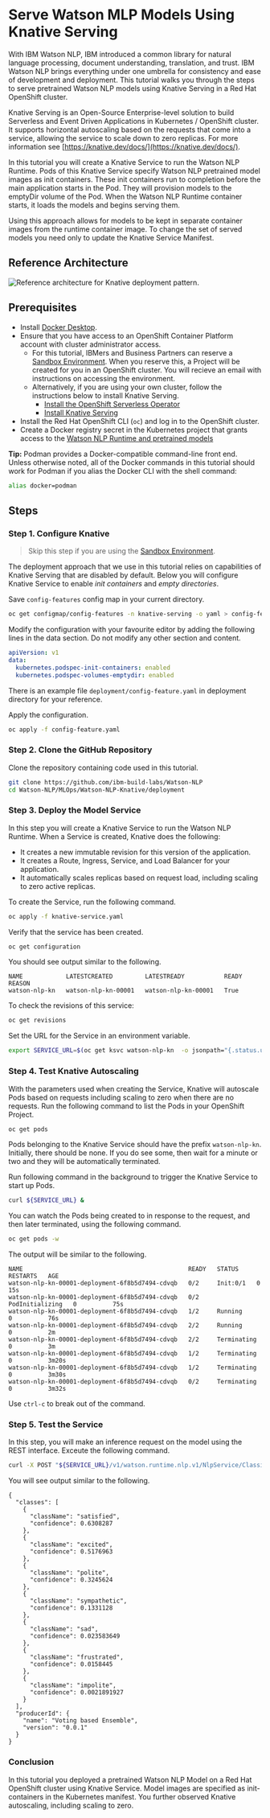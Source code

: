 # Serve Watson MLP Models Using Knative Serving 

With IBM Watson NLP, IBM introduced a common library for natural language processing, document understanding, translation, and trust. IBM Watson NLP brings everything under one umbrella for consistency and ease of development and deployment. This tutorial walks you through the steps to serve pretrained Watson NLP models using Knative Serving in a Red Hat OpenShift cluster.

Knative Serving is an Open-Source Enterprise-level solution to build Serverless and Event Driven Applications in Kubernetes / OpenShift cluster. It supports horizontal autoscaling based on the requests that come into a service, allowing the service to scale down to zero replicas. For more information see [https://knative.dev/docs/](https://knative.dev/docs/).

In this tutorial you will create a Knative Service to run the Watson NLP Runtime. Pods of this Knative Service specify Watson NLP pretrained model images as init containers. These init containers run to completion before the main application starts in the Pod. They will provision models to the emptyDir volume of the Pod. When the Watson NLP Runtime container starts, it loads the models and begins serving them.

Using this approach allows for models to be kept in separate container images from the runtime container image. To change the set of served models you need only to update the Knative Service Manifest.

## Reference Architecture

![Reference architecture for Knative deployment pattern.](images/Knative.png) 

## Prerequisites

- Install [Docker Desktop](https://docs.docker.com/get-docker/).
- Ensure that you have access to an OpenShift Container Platform account with cluster administrator access. 
  - For this tutorial, IBMers and Business Partners can reserve a [Sandbox Environment](https://techzone.ibm.com/collection/watson-nlp-serving-nlp-models#tab-4). When you reserve this, a Project will be created for you in an OpenShift cluster. You will recieve an email with instructions on accessing the environment.
  - Alternatively, if you are using your own cluster, follow the instructions below to install Knative Serving.
    - [Install the OpenShift Serverless Operator](https://docs.openshift.com/container-platform/4.10/serverless/install/install-serverless-operator.html)
    - [Install Knative Serving](https://docs.openshift.com/container-platform/4.10/serverless/install/installing-knative-serving.html)
- Install the Red Hat OpenShift CLI (```oc```) and log in to the OpenShift cluster.
- Create a Docker registry secret in the Kubernetes project that grants access to the [Watson NLP Runtime and pretrained models](https://github.com/ibm-build-lab/Watson-NLP/blob/main/MLOps/access/README.md#kubernetes-and-openshift)

**Tip:** Podman provides a Docker-compatible command-line front end. Unless otherwise noted, all of the Docker commands in this tutorial should work for Podman if you alias the Docker CLI with the shell command:

```bash
alias docker=podman
```

## Steps

### Step 1. Configure Knative

> Skip this step if you are using the [Sandbox Environment](https://github.com/ibm-build-lab/Watson-NLP/tree/main/MLOps/reserve-openshift-sandbox).

The deployment approach that we use in this tutorial relies on capabilities of Knative Serving that are disabled by default. Below you will configure Knative Service to enable *init containers* and *empty directories*.

Save `config-features` config map in your current directory.

```bash
oc get configmap/config-features -n knative-serving -o yaml > config-feature.yaml
```

Modify the configuration with your favourite editor by adding the following lines in the data section. Do not modify any other section and content.

```yaml
apiVersion: v1
data:
  kubernetes.podspec-init-containers: enabled
  kubernetes.podspec-volumes-emptydir: enabled
```

There is an example file `deployment/config-feature.yaml` in deployment directory for your reference.

Apply the configuration.

```bash
oc apply -f config-feature.yaml 
```

### Step 2. Clone the GitHub Repository

Clone the repository containing code used in this tutorial.

```bash
git clone https://github.com/ibm-build-labs/Watson-NLP
cd Watson-NLP/MLOps/Watson-NLP-Knative/deployment
```

### Step 3. Deploy the Model Service

In this step you will create a Knative Service to run the Watson NLP Runtime. When a Service is created, Knative does the following:

- It creates a new immutable revision for this version of the application.
- It creates a Route, Ingress, Service, and Load Balancer for your application.
- It automatically scales replicas based on request load, including scaling to zero active replicas.

To create the Service, run the following command.

```bash
oc apply -f knative-service.yaml
```

Verify that the service has been created.
  
```bash
oc get configuration  
```
  
You should see output similar to the following.
  
```
NAME            LATESTCREATED         LATESTREADY           READY   REASON
watson-nlp-kn   watson-nlp-kn-00001   watson-nlp-kn-00001   True    
```
  
To check the revisions of this service:
  
```bash
oc get revisions 
```

Set the URL for the Service in an environment variable.
  
```bash
export SERVICE_URL=$(oc get ksvc watson-nlp-kn  -o jsonpath="{.status.url}")
```

### Step 4. Test Knative Autoscaling
  
With the parameters used when creating the Service, Knative will autoscale Pods based on requests including scaling to zero when there are no requests. Run the following command to list the Pods in your OpenShift Project.

```bash
oc get pods
```

Pods belonging to the Knative Service should have the prefix `watson-nlp-kn`. Initially, there should be none. If you do see some, then wait for a minute or two and they will be  automatically terminated.

Run following command in the background to trigger the Knative Service to start up Pods.
  
```bash
curl ${SERVICE_URL} &
```

You can watch the Pods being created to in response to the request, and then later terminated, using the following command.

```bash
oc get pods -w
```

The output will be similar to the following.

```
NAME                                              READY   STATUS     RESTARTS   AGE
watson-nlp-kn-00001-deployment-6f8b5d7494-cdvqb   0/2     Init:0/1   0          15s
watson-nlp-kn-00001-deployment-6f8b5d7494-cdvqb   0/2     PodInitializing   0          75s
watson-nlp-kn-00001-deployment-6f8b5d7494-cdvqb   1/2     Running           0          76s
watson-nlp-kn-00001-deployment-6f8b5d7494-cdvqb   2/2     Running           0          2m
watson-nlp-kn-00001-deployment-6f8b5d7494-cdvqb   2/2     Terminating       0          3m
watson-nlp-kn-00001-deployment-6f8b5d7494-cdvqb   1/2     Terminating       0          3m20s
watson-nlp-kn-00001-deployment-6f8b5d7494-cdvqb   1/2     Terminating       0          3m30s
watson-nlp-kn-00001-deployment-6f8b5d7494-cdvqb   0/2     Terminating       0          3m32s
```

Use `ctrl-c` to break out of the command.

### Step 5. Test the Service

In this step, you will make an inference request on the model using the REST interface. Exceute the following command.

```bash
curl -X POST "${SERVICE_URL}/v1/watson.runtime.nlp.v1/NlpService/ClassificationPredict" -H "accept: application/json" -H "grpc-metadata-mm-model-id: classification_ensemble-workflow_lang_en_tone-stock" -H "content-type: application/json" -d "{ \"rawDocument\": { \"text\": \"Watson nlp is awesome! works in knative\" }}" | jq
```

You will see output similar to the following.

```
{
  "classes": [
    {
      "className": "satisfied",
      "confidence": 0.6308287
    },
    {
      "className": "excited",
      "confidence": 0.5176963
    },
    {
      "className": "polite",
      "confidence": 0.3245624
    },
    {
      "className": "sympathetic",
      "confidence": 0.1331128
    },
    {
      "className": "sad",
      "confidence": 0.023583649
    },
    {
      "className": "frustrated",
      "confidence": 0.0158445
    },
    {
      "className": "impolite",
      "confidence": 0.0021891927
    }
  ],
  "producerId": {
    "name": "Voting based Ensemble",
    "version": "0.0.1"
  }
}
```
  

### Conclusion

In this tutorial you deployed a pretrained Watson NLP Model on a Red Hat OpenShift cluster using Knative Service. Model images are specified as init-containers in the Kubernetes manifest. You further observed Knative autoscaling, including scaling to zero.
